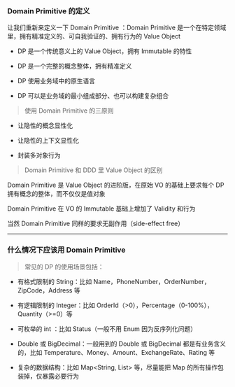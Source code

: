### Domain Primitive 的定义

让我们重新来定义一下 Domain Primitive ：Domain Primitive 是一个在特定领域里，拥有精准定义的、可自我验证的、拥有行为的 Value Object 

* DP 是一个传统意义上的 Value Object，拥有 Immutable 的特性

* DP 是一个完整的概念整体，拥有精准定义

* DP 使用业务域中的原生语言

* DP 可以是业务域的最小组成部分、也可以构建复杂组合

> 使用 Domain Primitive 的三原则
* 让隐性的概念显性化

* 让隐性的上下文显性化

* 封装多对象行为

> Domain Primitive 和 DDD 里 Value Object 的区别

Domain Primitive 是 Value Object 的进阶版，在原始 VO 的基础上要求每个 DP 拥有概念的整体，而不仅仅是值对象

Domain Primitive 在 VO 的 Immutable 基础上增加了 Validity 和行为

当然 Domain Primitive 同样的要求无副作用（side-effect free）

* * * 

### 什么情况下应该用 Domain Primitive

> 常见的 DP 的使用场景包括：

* 有格式限制的 String：比如 Name，PhoneNumber，OrderNumber，ZipCode，Address 等

* 有逻辑限制的 Integer：比如 OrderId（>0），Percentage（0-100%），Quantity（>=0）等

* 可枚举的 int ：比如 Status（一般不用 Enum 因为反序列化问题）

* Double 或 BigDecimal：一般用到的 Double 或 BigDecimal 都是有业务含义的，比如 Temperature、Money、Amount、ExchangeRate、Rating 等

* 复杂的数据结构：比如 Map<String, List<Integer>> 等，尽量能把 Map 的所有操作包装掉，仅暴露必要行为
